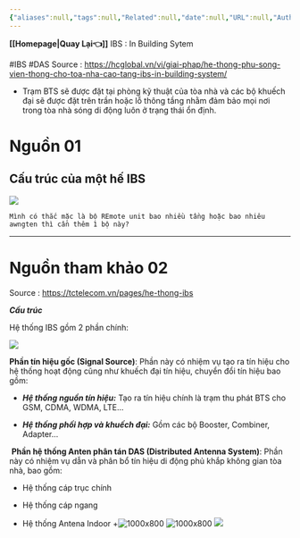 ```yaml
---
{"aliases":null,"tags":null,"Related":null,"date":null,"URL":null,"Author":null,"dg-publish":true,"image":null,"permalink":"/ELV/Hệ thống kích sóng tòa nhà/Các thành phần của hệ thống IBS/","dgPassFrontmatter":true,"noteIcon":"2","created":"2024-01-17T10:25:29.300+07:00","updated":"2024-01-17T11:30:29.000+07:00"}
---
```


**[[Homepage\|Quay Lại👈]]**
IBS : In Building Sytem

#IBS #DAS 
Source : https://hcglobal.vn/vi/giai-phap/he-thong-phu-song-vien-thong-cho-toa-nha-cao-tang-ibs-in-building-system/

- Trạm BTS sẽ được đặt tại phòng kỹ thuật của tòa nhà và các bộ khuếch đại sẽ được đặt trên trần hoặc lỗ thông tầng nhằm đảm bảo mọi nơi trong tòa nhà sóng di động luôn ở trạng thái ổn định.
# Nguồn 01
## Cấu trúc của một hế IBS


![](https://i.imgur.com/rzZP1MT.png)
```ad-question
Mình có thắc mặc là bộ REmote unit bao nhiều tầng hoặc bao nhiêu awngten thì cần thêm 1 bộ này?
```


---
# Nguồn tham khảo 02
Source : https://tctelecom.vn/pages/he-thong-ibs

_**Cấu trúc**_  

Hệ thống IBS gồm 2 phần chính: 

![](https://file.hstatic.net/1000215587/file/untitled_17a91f7c6c5748f58e776834251b65f7_grande.jpg)  

**Phần tín hiệu gốc (Signal Source)**: Phần này có nhiệm vụ tạo ra tín hiệu cho hệ thống hoạt động cũng như khuếch đại tín hiệu, chuyển đổi tín hiệu bao gồm:
- **_Hệ thống nguồn tín hiệu:_** Tạo ra tín hiệu chính là trạm thu phát BTS cho GSM, CDMA, WDMA, LTE...

- **_Hệ thống phối hợp và khuếch đại:_** Gồm các bộ Booster, Combiner, Adapter...      

 **Phần hệ thống Anten phân tán DAS (Distributed Antenna System)**: Phần này có nhiệm vụ dẫn và phân bổ tín hiệu di động phủ khắp không gian tòa nhà, bao gồm:

+ Hệ thống cáp trục chính

+ Hệ thống cáp ngang

+ Hệ thống Antena Indoor
+![1000x800](https://i.imgur.com/9MsIOrC.png)
![1000x800](https://i.imgur.com/D8tawlM.png)
![](https://i.imgur.com/oifK8F5.png)

